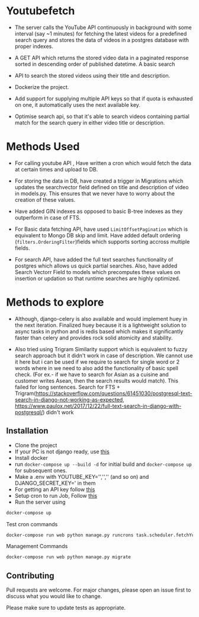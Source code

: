 # Youtubefetch

* The server calls the YouTube API continuously in background with some interval (say ~1 minutes) for fetching the latest videos for a predefined search query and stores the data of videos in a postgres database with proper indexes.

* A GET API which returns the stored video data in a paginated response sorted in descending order of published datetime.
A basic search 
* API to search the stored videos using their title and description.

* Dockerize the project.

* Add support for supplying multiple API keys so that if quota is exhausted on one, it automatically uses the next available key.

* Optimise search api, so that it's able to search videos containing partial match for the search query in either video title or description.


# Methods Used
* For calling youtube API , Have written a cron which would fetch the data at certain times and upload to DB. 

* For storing the data in DB, have created a trigger in Migrations which updates the searchvector field defined on title and description of video in models.py. This ensures that we never have to worry about the creation of these values.

* Have added GIN indexes as opposed to basic B-tree indexes as they outperform in case of FTS. 

* For Basic data fetching API, have used ```LimitOffsetPagination``` which is equivalent to Mongo DB skip and limit. Have added default ordering (```filters.OrderingFilter```)fields which supports sorting accross multiple fields. 

* For search API, have added the full text searches functionality of postgres which allows us quick partial searches. Also, have added Search Vectorr Field to models which precomputes these values on insertion or updation so that runtime searches are highly optimized.




# Methods to explore
* Although, django-celery is also available and would implement huey in the next iteration. Finalized huey because it is a lightweight solution to async tasks in python and is redis based which makes it significantly faster than celery and provides rock solid atomicity and stability.

 * Also tried using Trigram Similarity support which is equivalent to fuzzy search approach but it didn't work in case of description. We cannot use it here but i can be used if we require to search for single word or 2 words where in we need to also add the functionality of basic spell check. (For ex.- if we have to search for Asian as a cuisine and customer writes Asean, then the search results would match). This failed for long sentences. Search for FTS + Trigram(https://stackoverflow.com/questions/61451030/postgresql-text-search-in-django-not-working-as-expected, https://www.paulox.net/2017/12/22/full-text-search-in-django-with-postgresql/) didn't work 


  



## Installation

* Clone the project
* If your PC is not django ready, use [this](https://www.codingforentrepreneurs.com/blog/create-a-blank-django-project) 
* Install docker
* run ```docker-compose up --build -d``` for initial build and ```docker-compose up``` for subsequent ones.
* Make a .env with YOUTUBE_KEY='','','' (and so on) and 
DJANGO_SECRET_KEY=' in them
* For getting an API key follow [this](https://developers.google.com/youtube/v3/getting-started)
* Setup cron to run Job, Follow [this](https://django-cron.readthedocs.io/en/latest/installation.html)
* Run the server using 
```bash 
docker-compose up
```

Test cron commands
```bash
docker-compose run web python manage.py runcrons task.scheduler.fetchYoutubeVideoData
```

Management Commands
```bash
docker-compose run web python manage.py migrate
```

## Contributing
Pull requests are welcome. For major changes, please open an issue first to discuss what you would like to change.

Please make sure to update tests as appropriate.

